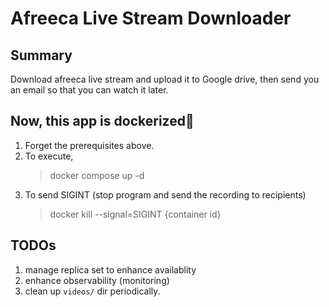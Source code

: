 # Afreeca Live Stream Downloader
## Summary
Download afreeca live stream and upload it to Google drive, then send you an email so that you can watch it later.

## Now, this app is dockerized🎉
1. Forget the prerequisites above.
2. To execute,
    > docker compose up -d
3. To send SIGINT (stop program and send the recording to recipients)
    > docker kill --signal=SIGINT {container id}

## TODOs
1. manage replica set to enhance availablity
2. enhance observability (monitoring)
3. clean up `videos/` dir periodically.